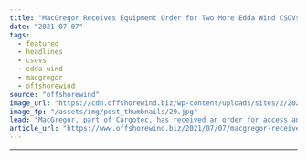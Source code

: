 ```yaml
---
title: "MacGregor Receives Equipment Order for Two More Edda Wind CSOVs"
date: "2021-07-07"
tags: 
  - featured
  - headlines
  - csovs
  - edda wind
  - macgregor
  - offshorewind
source: "offshorewind"
image_url: "https://cdn.offshorewind.biz/wp-content/uploads/sites/2/2021/03/10123007/Edda-Wind-CSOV-SOV_%C3%98stensj%C3%B8-Rederi_Salt-Ship-Design.jpg"
image_fp: "/assets/img/post_thumbnails/29.jpg"
lead: "MacGregor, part of Cargotec, has received an order for access and lifting systems for"
article_url: "https://www.offshorewind.biz/2021/07/07/macgregor-receives-equipment-order-for-two-more-edda-wind-csovs/"
---
```


---

